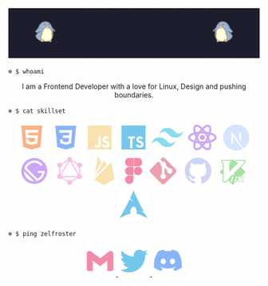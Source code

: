<!-- ZELFROSTER's README -->
<img src="./zelfroster-github-banner.gif">

<br>

<code>❄️ $ whoami</code>

<p align="center">
    I am a Frontend Developer with a love for Linux, Design and 
    pushing boundaries.
</p>

<code align="center">❄️ $ cat skillset</code>

<p align="center">
    <img src="./html5.svg" alt="html5">
    <img src="./css3.svg" alt="css3">
    <img src="./javascript.svg" alt="javascript">
    <img src="./typescript.svg" alt="typescript">
    <img src="./tailwindcss.svg" alt="tailwindcss">
    <img src="./react.svg" alt="react">
    <img src="./nextjs.svg" alt="nextjs">
    <img src="./gatsby.svg" alt="gatsby">
    <img src="./graphql.svg" alt="graphql">
    <img src="./firebase.svg" alt="firebase">
    <img src="./figma.svg" alt="figma">
    <img src="./git.svg" alt="git">
    <img src="./github.svg" alt="github">
    <img src="./vim.svg" alt="vim">
    <img src="./archlinux.svg" alt="archlinux">
</p>

<code style="margin-bottom: 0px">❄️ $ ping zelfroster</code>
<p align="center">
    <a href="mailto:sumitkumarsoni123@gmail.com">
        <img src="./gmail.svg" alt="gmail">
    </a>
    <a href="https://twitter.com/zelfroster">
        <img src="./twitter.svg" alt="twitter">
    </a>
    <a href="https://discord.com/users/403350472636891156">
        <img src="./discord.svg" alt="discord">
    </a>
</p>

<!--
<p align="center">
    <img src="./rainbow-superthin.gif">
</p>
-->

<!-- If you like this then consider giving a star to this repo -->

<!--
![-----------------------------------------------------](https://raw.githubusercontent.com/andreasbm/readme/master/assets/lines/rainbow.png)
-->
